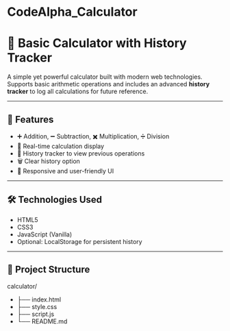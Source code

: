 # CodeAlpha_Calculator

# 🧮 Basic Calculator with History Tracker

A simple yet powerful calculator built with modern web technologies. Supports basic arithmetic operations and includes an advanced **history tracker** to log all calculations for future reference.

---

## 🚀 Features

- ➕ Addition, ➖ Subtraction, ✖️ Multiplication, ➗ Division
- 🧠 Real-time calculation display
- 📜 History tracker to view previous operations
- 🗑️ Clear history option
- 🎨 Responsive and user-friendly UI

---


## 🛠️ Technologies Used

- HTML5
- CSS3
- JavaScript (Vanilla)
- Optional: LocalStorage for persistent history

---

## 📂 Project Structure

calculator/ 
- ├── index.html
- ├── style.css 
- ├── script.js 
- └── README.md
